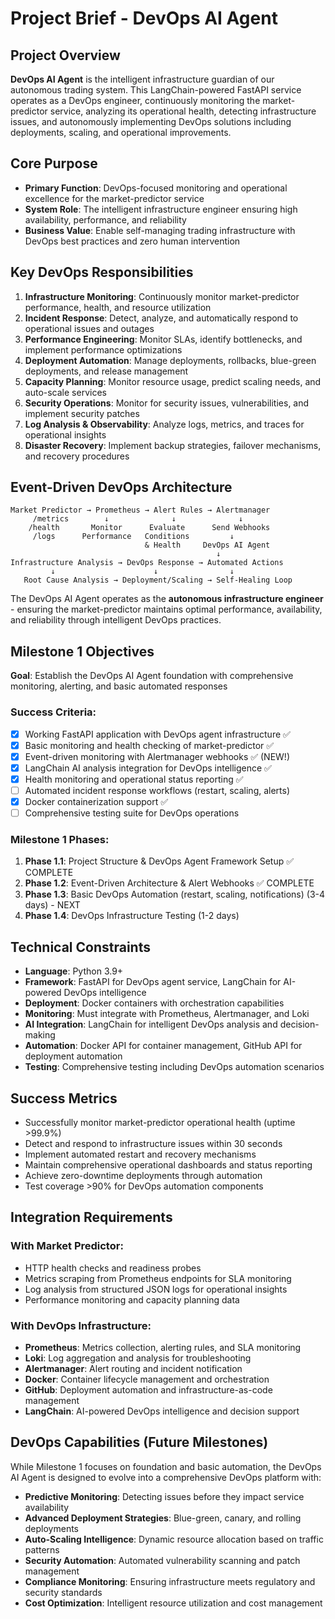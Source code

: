 # Project Brief - DevOps AI Agent

## Project Overview

**DevOps AI Agent** is the intelligent infrastructure guardian of our autonomous trading system. This LangChain-powered FastAPI service operates as a DevOps engineer, continuously monitoring the market-predictor service, analyzing its operational health, detecting infrastructure issues, and autonomously implementing DevOps solutions including deployments, scaling, and operational improvements.

## Core Purpose

- **Primary Function**: DevOps-focused monitoring and operational excellence for the market-predictor service
- **System Role**: The intelligent infrastructure engineer ensuring high availability, performance, and reliability
- **Business Value**: Enable self-managing trading infrastructure with DevOps best practices and zero human intervention

## Key DevOps Responsibilities

1. **Infrastructure Monitoring**: Continuously monitor market-predictor performance, health, and resource utilization
2. **Incident Response**: Detect, analyze, and automatically respond to operational issues and outages
3. **Performance Engineering**: Monitor SLAs, identify bottlenecks, and implement performance optimizations
4. **Deployment Automation**: Manage deployments, rollbacks, blue-green deployments, and release management
5. **Capacity Planning**: Monitor resource usage, predict scaling needs, and auto-scale services
6. **Security Operations**: Monitor for security issues, vulnerabilities, and implement security patches
7. **Log Analysis & Observability**: Analyze logs, metrics, and traces for operational insights
8. **Disaster Recovery**: Implement backup strategies, failover mechanisms, and recovery procedures

## Event-Driven DevOps Architecture

```
Market Predictor → Prometheus → Alert Rules → Alertmanager
     /metrics        ↓              ↓              ↓
    /health       Monitor      Evaluate      Send Webhooks
     /logs      Performance   Conditions         ↓
                              & Health     DevOps AI Agent
                                              ↓
Infrastructure Analysis → DevOps Response → Automated Actions
         ↓                      ↓                ↓
   Root Cause Analysis → Deployment/Scaling → Self-Healing Loop
```

The DevOps AI Agent operates as the **autonomous infrastructure engineer** - ensuring the market-predictor maintains optimal performance, availability, and reliability through intelligent DevOps practices.

## Milestone 1 Objectives

**Goal**: Establish the DevOps AI Agent foundation with comprehensive monitoring, alerting, and basic automated responses

### Success Criteria:
- [x] Working FastAPI application with DevOps agent infrastructure ✅
- [x] Basic monitoring and health checking of market-predictor ✅
- [x] Event-driven monitoring with Alertmanager webhooks ✅ (NEW!)
- [x] LangChain AI analysis integration for DevOps intelligence ✅
- [x] Health monitoring and operational status reporting ✅
- [ ] Automated incident response workflows (restart, scaling, alerts)
- [x] Docker containerization support ✅
- [ ] Comprehensive testing suite for DevOps operations

### Milestone 1 Phases:
1. **Phase 1.1**: Project Structure & DevOps Agent Framework Setup ✅ COMPLETE
2. **Phase 1.2**: Event-Driven Architecture & Alert Webhooks ✅ COMPLETE  
3. **Phase 1.3**: Basic DevOps Automation (restart, scaling, notifications) (3-4 days) - NEXT
4. **Phase 1.4**: DevOps Infrastructure Testing (1-2 days)

## Technical Constraints

- **Language**: Python 3.9+
- **Framework**: FastAPI for DevOps agent service, LangChain for AI-powered DevOps intelligence
- **Deployment**: Docker containers with orchestration capabilities
- **Monitoring**: Must integrate with Prometheus, Alertmanager, and Loki
- **AI Integration**: LangChain for intelligent DevOps analysis and decision-making
- **Automation**: Docker API for container management, GitHub API for deployment automation
- **Testing**: Comprehensive testing including DevOps automation scenarios

## Success Metrics

- Successfully monitor market-predictor operational health (uptime >99.9%)
- Detect and respond to infrastructure issues within 30 seconds
- Implement automated restart and recovery mechanisms
- Maintain comprehensive operational dashboards and status reporting
- Achieve zero-downtime deployments through automation
- Test coverage >90% for DevOps automation components

## Integration Requirements

### With Market Predictor:
- HTTP health checks and readiness probes
- Metrics scraping from Prometheus endpoints for SLA monitoring
- Log analysis from structured JSON logs for operational insights
- Performance monitoring and capacity planning data

### With DevOps Infrastructure:
- **Prometheus**: Metrics collection, alerting rules, and SLA monitoring
- **Loki**: Log aggregation and analysis for troubleshooting
- **Alertmanager**: Alert routing and incident notification
- **Docker**: Container lifecycle management and orchestration
- **GitHub**: Deployment automation and infrastructure-as-code management
- **LangChain**: AI-powered DevOps intelligence and decision support

## DevOps Capabilities (Future Milestones)

While Milestone 1 focuses on foundation and basic automation, the DevOps AI Agent is designed to evolve into a comprehensive DevOps platform with:

- **Predictive Monitoring**: Detecting issues before they impact service availability
- **Advanced Deployment Strategies**: Blue-green, canary, and rolling deployments
- **Auto-Scaling Intelligence**: Dynamic resource allocation based on traffic patterns
- **Security Automation**: Automated vulnerability scanning and patch management
- **Compliance Monitoring**: Ensuring infrastructure meets regulatory and security standards
- **Cost Optimization**: Intelligent resource utilization and cost management 